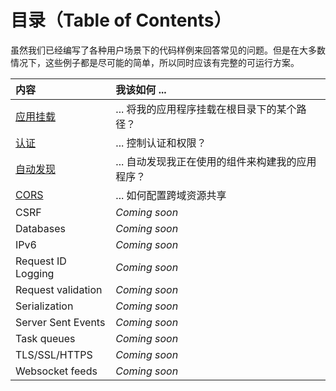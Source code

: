 # 目录（Table of Contents）

虽然我们已经编写了各种用户场景下的代码样例来回答常见的问题。但是在大多数情况下，这些例子都是尽可能的简单，所以同时应该有完整的可运行方案。

| 内容 | 我该如何 ... |
|:-----|:------------|
| [应用挂载](./mounting.md) | ... 将我的应用程序挂载在根目录下的某个路径？|
| [认证](./authentication.md) | ... 控制认证和权限？ |
| [自动发现](./autodiscovery.md)   | ... 自动发现我正在使用的组件来构建我的应用程序？|
| [CORS](./cors.md)                     | ... 如何配置跨域资源共享 |
| CSRF                                  | *Coming soon* |
| Databases                             | *Coming soon* |
| IPv6                                  | *Coming soon* |
| Request ID Logging                    | *Coming soon* |
| Request validation                    | *Coming soon* |
| Serialization                         | *Coming soon* |
| Server Sent Events                    | *Coming soon* |
| Task queues                           | *Coming soon* |
| TLS/SSL/HTTPS                         | *Coming soon* |
| Websocket feeds                       | *Coming soon* |

